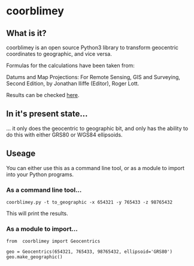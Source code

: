 # coorblimey

## What is it?

coorblimey is an open source Python3 library to transform geocentric coordinates to geographic, and vice versa. 

Formulas for the calculations have been taken from:

Datums and Map Projections: For Remote Sensing, GIS and Surveying, Second Edition, by Jonathan IIiffe (Editor), Roger Lott.

Results can be checked [here](http://www.apsalin.com/convert-cartesian-to-geodetic.aspx). 


## In it's present state...

... it only does the geocentric to geographic bit, and only has the ability to do this with either GRS80 or WGS84 ellipsoids. 

## Useage

You can either use this as a command line tool, or as a module to import into your Python programs. 

### As a command line tool...

    coorblimey.py -t to_geographic -x 654321 -y 765433 -z 98765432

This will print the results. 

### As a module to import...

    from  coorblimey import Geocentrics
    
    geo = Geocentrics(654321, 765433, 98765432, ellipsoid='GRS80')
    geo.make_geographic()

